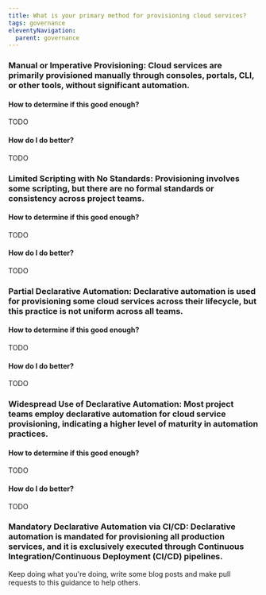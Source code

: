 ```yaml
---
title: What is your primary method for provisioning cloud services?
tags: governance
eleventyNavigation:
  parent: governance
---
```


### **Manual or Imperative Provisioning:** Cloud services are primarily provisioned manually through consoles, portals, CLI, or other tools, without significant automation.

#### How to determine if this good enough?

TODO

#### How do I do better?

TODO

### **Limited Scripting with No Standards:** Provisioning involves some scripting, but there are no formal standards or consistency across project teams.

#### How to determine if this good enough?

TODO

#### How do I do better?

TODO

### **Partial Declarative Automation:** Declarative automation is used for provisioning some cloud services across their lifecycle, but this practice is not uniform across all teams.

#### How to determine if this good enough?

TODO

#### How do I do better?

TODO

### **Widespread Use of Declarative Automation:** Most project teams employ declarative automation for cloud service provisioning, indicating a higher level of maturity in automation practices.

#### How to determine if this good enough?

TODO

#### How do I do better?

TODO

### **Mandatory Declarative Automation via CI/CD:** Declarative automation is mandated for provisioning all production services, and it is exclusively executed through Continuous Integration/Continuous Deployment (CI/CD) pipelines.

Keep doing what you're doing, write some blog posts and make pull requests to this guidance to help others.
